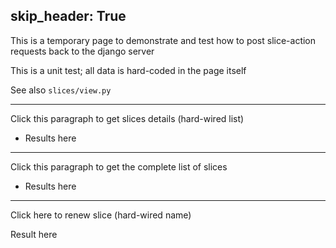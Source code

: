 skip_header: True
---
This is a temporary page to demonstrate and test how to post slice-action requests back to the django server

This is a unit test; all data is hard-coded in the page itself

See also `slices/view.py`

<!-- this exposes the getCookie function -->
<script type="text/javascript" src="/assets/r2lab/omfrest.js"></script>

---
<div id="get2-div"><p>Click this paragraph to get slices details (hard-wired list)</p>
<ul id='get2'><li>Results here</li></ul>
</div>

---
<div id="getall-div"><p>Click this paragraph to get the complete list of slices</p>
<ul id='getall'><li>Results here</li></ul>
</div>

<script>
// an example of how to retrieve slices
var get_slices = function(id, names) {
    var sel = "#"+id;
    var request = {};
    if (names) request['names'] = names;
    post_omfrest_request('/slices/get', request, function(xhttp) {
      if (xhttp.readyState == 4 && xhttp.status == 200) {
	  // decoding
	  var responses = JSON.parse(xhttp.responseText);
	  $(sel+">li").remove();
	  // can come in handy to browse the structure
	  console.log("responses=", responses);
	  // but we will only show the gist of it, name and expiration
	  for (i = 0; i < responses.length; i++) {
	      var response = responses[i];
	      var slicename = response['name'];
	      var expiration = response['valid_until'];
	      var label = "name=" + slicename + ", expiration=" + expiration;
	      $(sel).append("<li>"+label+"</li>");
	      console.log(label);
	  }
      }});
}
$(function(){
  $('#get2-div').click(function() {
    get_slices("get2", [ "onelab.testwd.another_slice", "onelab.upmc.infocom.demo2016"])});
  $('#getall-div').click(function() {
    get_slices('getall');});
});
</script>

----
<div id="renew-div"><p>Click here to renew slice (hard-wired name)</p>
<p id='renew-response'>Result here</p>
</div>

<script>
// an example of how to renew a slice
var renew_slice = function() {
    var request = { 
    		    "name" : "onelab.inria.mario.tutorial",
		  };
    post_omfrest_request('/slices/renew', request, function(xhttp) {
      if (xhttp.readyState == 4 && xhttp.status == 200) {
          document.getElementById("renew-response").innerHTML = xhttp.responseText;
	  // decoding
	  var answer = JSON.parse(xhttp.responseText);
	  console.log(answer);
      }});
}
$(function(){$('#renew-div').click(renew_slice);})
</script>



